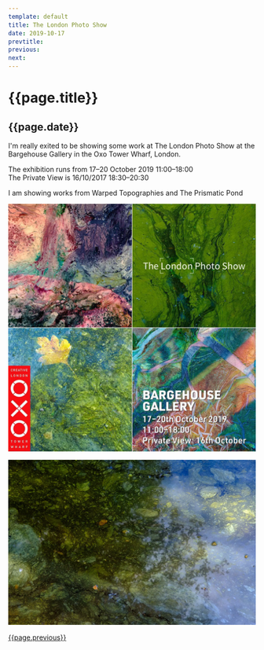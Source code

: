 ```yaml
---
template: default
title: The London Photo Show
date: 2019-10-17
prevtitle: 
previous: 
next:
---
```


# {{page.title}}

## {{page.date}}

I'm really exited to be showing some work at The London Photo Show at the Bargehouse Gallery in the Oxo Tower Wharf, London.

The exhibition runs from 17–20 October 2019 11:00–18:00<br />
The Private View is 16/10/2017 18:30–20:30

I am showing works from Warped Topographies and The Prismatic Pond

![{{page.title}}](bargehouse.webp "{{page.title}}")

![The Prismatic Pond](../the-prismatic-pond/the-prismatic-pond-08.webp "The Prismatic Pond")


[{{page.previous}}](2021-01-13-lip-chronicles-life-in-lockdown)
